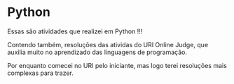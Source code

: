 # Python

 Essas são atividades que realizei em Python !!!
 
 Contendo também, resoluções das atividas do URI Online Judge, que auxilia muito no aprendizado das linguagens de programação. 

 Por enquanto comecei no URI pelo iniciante, mas logo terei resoluções mais complexas para trazer.